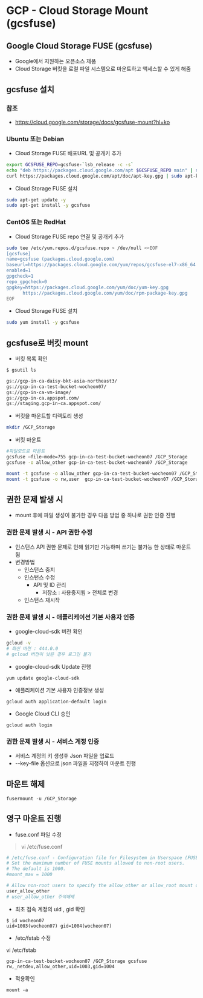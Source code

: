 # GCP - Cloud Storage Mount (gcsfuse)
## Google Cloud Storage FUSE (gcsfuse)
- Google에서 지원하는 오픈소스 제품
-  Cloud Storage 버킷을 로컬 파일 시스템으로 마운트하고 액세스할 수 있게 해줌

## gcsfuse 설치 
### 참조
- https://cloud.google.com/storage/docs/gcsfuse-mount?hl=ko

### Ubuntu 또는 Debian
*  Cloud Storage FUSE 배포URL 및 공개키 추가
```bash
export GCSFUSE_REPO=gcsfuse-`lsb_release -c -s`
echo "deb https://packages.cloud.google.com/apt $GCSFUSE_REPO main" | sudo tee /etc/apt/sources.list.d/gcsfuse.list
curl https://packages.cloud.google.com/apt/doc/apt-key.gpg | sudo apt-key add -
```
* Cloud Storage FUSE 설치
```bash
sudo apt-get update -y
sudo apt-get install -y gcsfuse
```

### CentOS 또는 RedHat
*  Cloud Storage FUSE repo 연결 및 공개키 추가
```bash
sudo tee /etc/yum.repos.d/gcsfuse.repo > /dev/null <<EOF
[gcsfuse]
name=gcsfuse (packages.cloud.google.com)
baseurl=https://packages.cloud.google.com/yum/repos/gcsfuse-el7-x86_64
enabled=1
gpgcheck=1
repo_gpgcheck=0
gpgkey=https://packages.cloud.google.com/yum/doc/yum-key.gpg
      https://packages.cloud.google.com/yum/doc/rpm-package-key.gpg
EOF
```

* Cloud Storage FUSE 설치
```bash
sudo yum install -y gcsfuse
```


## gcsfuse로 버킷 mount 

* 버킷 목록 확인 
```bash
$ gsutil ls

gs://gcp-in-ca-daisy-bkt-asia-northeast3/
gs://gcp-in-ca-test-bucket-wocheon07/
gs://gcp-in-ca-vm-image/
gs://gcp-in-ca.appspot.com/
gs://staging.gcp-in-ca.appspot.com/
```


* 버킷을 마운트할 디렉토리 생성

```bash
mkdir /GCP_Storage
```

* 버킷 마운트 

```bash
#파일모드로 마운트
gcsfuse —file–mode=755 gcp-in-ca-test-bucket-wocheon07 /GCP_Storage
gcsfuse -o allow_other gcp-in-ca-test-bucket-wocheon07 /GCP_Storage

mount -t gcsfuse -o allow_other gcp-in-ca-test-bucket-wocheon07 /GCP_Storage
mount -t gcsfuse -o rw,user  gcp-in-ca-test-bucket-wocheon07 /GCP_Storage
```


## 권한 문제 발생 시 

- mount 후에 파일 생성이 불가한 경우 다음 방법 중 하나로 권한 인증 진행

### 권한 문제 발생 시 - API 권한 수정 
- 인스턴스 API 권한 문제로 인해 읽기만 가능하며 쓰기는 불가능 한 상태로 마운트 됨
- 변경방법 
    - 인스턴스 중지
    - 인스턴스 수정 
        - API 및 ID 관리 
            - 저장소 : 사용중지됨 > 전체로 변경
    - 인스턴스 재시작

###  권한 문제 발생 시 - 애플리케이션 기본 사용자 인증

- google-cloud-sdk 버전 확인

```bash
gcloud -v 
# 최신 버전 : 444.0.0
# gcloud 버전이 낮은 경우 로그인 불가
```

- google-cloud-sdk Update 진행
```
yum update google-cloud-sdk
```

- 애플리케이션 기본 사용자 인증정보 생성

```
gcloud auth application-default login
```

- Google Cloud CLI 승인

```
gcloud auth login
```

###  권한 문제 발생 시 - 서비스 계정 인증

- 서비스 계정의 키 생성후 Json 파일을 업로드 
- --key-file 옵션으로 json 파일을 지정하여 마운트 진행



## 마운트 해제 
```
fusermount -u /GCP_Storage
```


## 영구 마운트 진행 

- fuse.conf 파일 수정 

>vi /etc/fuse.conf 
```bash
# /etc/fuse.conf - Configuration file for Filesystem in Userspace (FUSE)
# Set the maximum number of FUSE mounts allowed to non-root users.
# The default is 1000.
#mount_max = 1000

# Allow non-root users to specify the allow_other or allow_root mount options.
user_allow_other
# user_allow_other 주석해제
```

- 최초 접속 계정의 uid , gid 확인

```
$ id wocheon07
uid=1003(wocheon07) gid=1004(wocheon07)
```

- /etc/fstab 수정

vi /etc/fstab
```
gcp-in-ca-test-bucket-wocheon07 /GCP_Storage gcsfuse rw,_netdev,allow_other,uid=1003,gid=1004
```

- 적용확인
```
mount -a
```